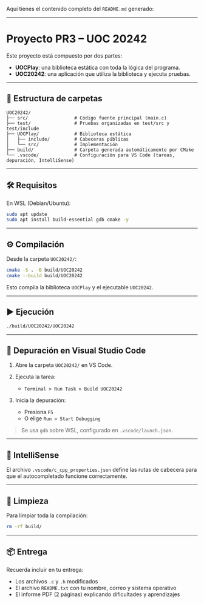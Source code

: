 Aquí tienes el contenido completo del `README.md` generado:

---

# Proyecto PR3 – UOC 20242

Este proyecto está compuesto por dos partes:

* **UOCPlay**: una biblioteca estática con toda la lógica del programa.
* **UOC20242**: una aplicación que utiliza la biblioteca y ejecuta pruebas.

---

## 📁 Estructura de carpetas

```
UOC20242/
├── src/                 # Código fuente principal (main.c)
├── test/                # Pruebas organizadas en test/src y test/include
├── UOCPlay/             # Biblioteca estática
│   ├── include/         # Cabeceras públicas
│   └── src/             # Implementación
├── build/               # Carpeta generada automáticamente por CMake
└── .vscode/             # Configuración para VS Code (tareas, depuración, IntelliSense)
```

---

## 🛠️ Requisitos

En WSL (Debian/Ubuntu):

```bash
sudo apt update
sudo apt install build-essential gdb cmake -y
```

---

## ⚙️ Compilación

Desde la carpeta `UOC20242/`:

```bash
cmake -S . -B build/UOC20242
cmake --build build/UOC20242
```

Esto compila la biblioteca `UOCPlay` y el ejecutable `UOC20242`.

---

## ▶️ Ejecución

```bash
./build/UOC20242/UOC20242
```

---

## 🐞 Depuración en Visual Studio Code

1. Abre la carpeta `UOC20242/` en VS Code.
2. Ejecuta la tarea:

   * `Terminal > Run Task > Build UOC20242`
3. Inicia la depuración:

   * Presiona `F5`
   * O elige `Run > Start Debugging`

> Se usa `gdb` sobre WSL, configurado en `.vscode/launch.json`.

---

## 🧠 IntelliSense

El archivo `.vscode/c_cpp_properties.json` define las rutas de cabecera para que el autocompletado funcione correctamente.

---

## 🧹 Limpieza

Para limpiar toda la compilación:

```bash
rm -rf build/
```

---

## 📦 Entrega

Recuerda incluir en tu entrega:

* Los archivos `.c` y `.h` modificados
* El archivo `README.txt` con tu nombre, correo y sistema operativo
* El informe PDF (2 páginas) explicando dificultades y aprendizajes


